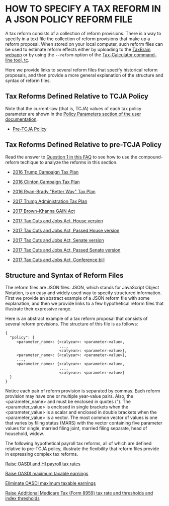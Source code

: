 # HOW TO SPECIFY A TAX REFORM IN A JSON POLICY REFORM FILE

A tax reform consists of a collection of reform provisions.  There is
a way to specify in a text file the collection of reform provisions
that make up a reform proposal.  When stored on your local computer,
such reform files can be used to estimate reform effects either by
uploading to the [TaxBrain webapp](https://www.ospc.org/taxbrain/file/)
or by using the `--reform` option of the [Tax-Calculator command-line
tool,
tc](https://PSLmodels.github.io/Tax-Calculator/index.html#cli).

Here we provide links to several reform files that specify historical
reform proposals, and then provide a more general explanation of the
structure and syntax of reform files.

## Tax Reforms Defined Relative to TCJA Policy

Note that the current-law (that is, TCJA) values of each tax policy
parameter are shown in the [Policy Parameters section of the user
documentation](https://PSLmodels.github.io/Tax-Calculator/index.html#pol).

- [Pre-TCJA Policy](2017_law.json)

## Tax Reforms Defined Relative to pre-TCJA Policy

Read the answer to [Question 1 in this
FAQ](https://github.com/PSLmodels/Tax-Calculator/issues/1830)
to see how to use the compound-reform techique to analyze the reforms
in this section.

- [2016 Trump Campaign Tax Plan](Trump2016.json)

- [2016 Clinton Campaign Tax Plan](Clinton2016.json)

- [2016 Ryan-Brady "Better Way" Tax Plan](RyanBrady.json)

- [2017 Trump Administration Tax Plan](Trump2017.json)

- [2017 Brown-Khanna GAIN Act](BrownKhanna.json)

- [2017 Tax Cuts and Jobs Act, House version](TCJA_House.json)

- [2017 Tax Cuts and Jobs Act, Passed House version](TCJA_House_Amended.json)

- [2017 Tax Cuts and Jobs Act, Senate version](TCJA_Senate.json)

- [2017 Tax Cuts and Jobs Act, Passed Senate version](TCJA_Senate_120117.json)

- [2017 Tax Cuts and Jobs Act, Conference bill](TCJA_Reconciliation.json)

## Structure and Syntax of Reform Files

The reform files are JSON files.  JSON, which stands for JavaScript
Object Notation, is an easy and widely used way to specify structured
information.  First we provide an abstract example of a JSON reform
file with some explanation, and then we provide links to a few
hypothetical reform files that illustrate their expressive range.

Here is an abstract example of a tax reform proposal that consists of
several reform provisions.  The structure of this file is as follows:

```
{
  "policy": {
     <parameter_name>: {<calyear>: <parameter-value>,
                        ...,
                        <calyear>: <parameter-value>},
     <parameter_name>: {<calyear>: <parameter-value>},
     ...,
     <parameter_name>: {<calyear>: <parameter-value>,
                        ...,
                        <calyear>: <parameter-value>}
  }
}
```

Notice each pair of reform provision is separated by commas.
Each reform provision may have one or multiple year-value pairs.
Also, the <parameter_name> and <calyear> must be enclosed in quotes (").
The <parameter_value> is enclosed in single brackets when
the <parameter_value> is a scalar and enclosed in double brackets when
the <parameter_value> is a vector.  The most common vector of values
is one that varies by filing status (MARS) with the vector containing
five parameter values for single, married filing joint, married filing
separate, head of household, widow.

The following hypothetical payroll tax reforms, all of which are
defined relative to pre-TCJA policy, illustrate the flexibility that
reform files provide in expressing complex tax reforms.

[Raise OASDI and HI payroll tax rates](ptaxes0.json)

[Raise OASDI maximum taxable earnings](ptaxes1.json)

[Eliminate OASDI maximum taxable earnings](ptaxes2.json)

[Raise Additional Medicare Tax (Form 8959) tax rate and
thresholds and index thresholds](ptaxes3.json)
